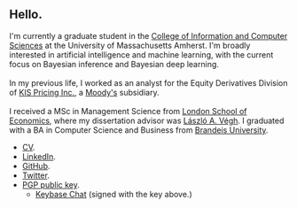 ## Hello.

I'm currently a graduate student in the <a href="https://www.cics.umass.edu/">College of Information and Computer Sciences</a> at the University of Massachusetts Amherst. I'm broadly interested in artificial intelligence and machine learning, with the current focus on Bayesian inference and Bayesian deep learning.<br><br>In my previous life, I worked as an analyst for the Equity Derivatives Division of <a href="https://eng.bond.co.kr">KIS Pricing Inc.</a>, a <a href="https://www.moodys.com/">Moody's</a> subsidiary.<br><br>I received a MSc in Management Science from <a href="https://www.lse.ac.uk">London School of Economics</a>, where my dissertation advisor was <a href="http://personal.lse.ac.uk/veghl/">László A. Végh</a>. I graduated with a BA in Computer Science and Business from <a href="https://www.brandeis.edu/">Brandeis University</a>.

* [CV](https://link.iamblogger.net/vt-5z).
* [LinkedIn](https://link.iamblogger.net/linkedin).
* [GitHub](https://link.iamblogger.net/githubrepos).
* [Twitter](https://link.iamblogger.net/twitter).
* [PGP public key](https://link.iamblogger.net/pgppublic).
  * [Keybase Chat](https://link.iamblogger.net/keybase) (signed with the key above.)

